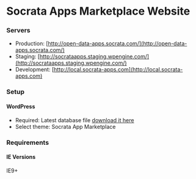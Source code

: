 # Socrata Apps Marketplace Website 

### Servers
* Production: [http://open-data-apps.socrata.com/](http://open-data-apps.socrata.com/)
* Staging: [http://socrataapps.staging.wpengine.com/](http://socrataapps.staging.wpengine.com/)
* Development: [http://local.socrata-apps.com](http://local.socrata-apps.com)

### Setup

#### WordPress
* Required: Latest database file [download it here](https://www.dropbox.com/s/puo3d0hoosjp6y2/database_03.sql?dl=0)
* Select theme: Socrata App Marketplace

### Requirements

#### IE Versions
IE9+




